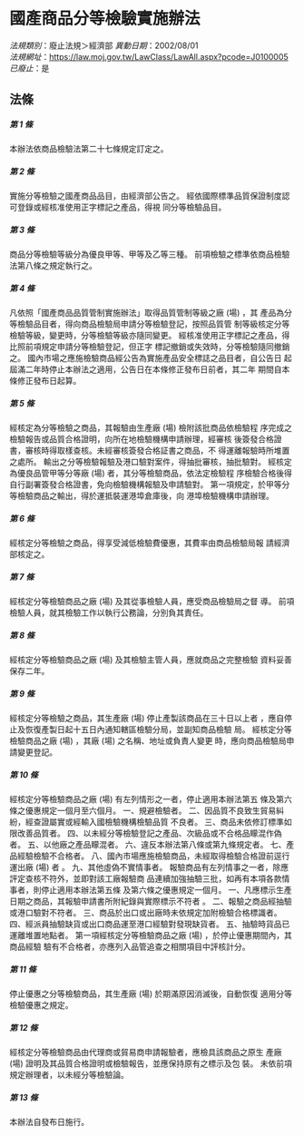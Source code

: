 # 國產商品分等檢驗實施辦法

*法規類別*：廢止法規＞經濟部
*異動日期*：2002/08/01  
*法規網址*：https://law.moj.gov.tw/LawClass/LawAll.aspx?pcode=J0100005
*已廢止*：是


## 法條
##### 第 1 條
本辦法依商品檢驗法第二十七條規定訂定之。

##### 第 2 條
實施分等檢驗之國產商品品目，由經濟部公告之。
經依國際標準品質保證制度認可登錄或經核准使用正字標記之產品，得視
同分等檢驗品目。

##### 第 3 條
商品分等檢驗等級分為優良甲等、甲等及乙等三種。
前項檢驗之標準依商品檢驗法第八條之規定執行之。

##### 第 4 條
凡依照「國產商品品質管制實施辦法」取得品質管制等級之廠 (場) ，其
產品為分等檢驗品目者，得向商品檢驗局申請分等檢驗登記，按照品質管
制等級核定分等檢驗等級，變更時，分等檢驗等級亦隨同變更。
經核准使用正字標記之產品，得比照前項規定申請分等檢驗登記，但正字
標記撤銷或失效時，分等檢驗隨同撤銷之。
國內市場之應施檢驗商品經公告為實施產品安全標誌之品目者，自公告日
起屆滿二年時停止本辦法之適用，公告日在本條修正發布日前者，其二年
期間自本條修正發布日起算。

##### 第 5 條
經核定為分等檢驗之商品，其報驗由生產廠 (場) 檢附該批商品依檢驗程
序完成之檢驗報告或品質合格證明，向所在地檢驗機構申請辦理，經審核
後簽發合格證書，審核時得取樣查核。未經審核簽發合格証書之商品，不
得運離報驗時所堆置之處所。
輸出之分等檢驗報驗及港口驗對案件，得抽批審核，抽批驗對。
經核定為優良品管甲等分等廠 (場) 者，其分等檢驗商品，依法定檢驗程
序檢驗合格後得自行副署簽發合格證書，免向檢驗機構報驗及申請驗對。
第一項規定，於甲等分等檢驗商品之輸出，得於運抵裝運港埠倉庫後，向
港埠檢驗機構申請辦理。

##### 第 6 條
經核定分等檢驗之商品，得享受減低檢驗費優惠，其費率由商品檢驗局報
請經濟部核定之。

##### 第 7 條
經核定分等檢驗商品之廠 (場) 及其從事檢驗人員，應受商品檢驗局之督
導。
前項檢驗人員，就其檢驗工作以執行公務論，分別負其責任。

##### 第 8 條
經核定分等檢驗商品之廠 (場) 及其檢驗主管人員，應就商品之完整檢驗
資料妥善保存二年。

##### 第 9 條
經核定分等檢驗之商品，其生產廠 (場) 停止產製該商品在三十日以上者
，應自停止及恢復產製日起十五日內通知轄區檢驗分局，並副知商品檢驗
局。
經核定分等檢驗商品之廠 (場) ，其廠 (場) 之名稱、地址或負責人變更
時，應向商品檢驗局申請變更登記。

##### 第 10 條
經核定分等檢驗商品之廠 (場) 有左列情形之一者，停止適用本辦法第五
條及第六條之優惠規定一個月至六個月。
一、規避檢驗者。
二、因品質不良致生貿易糾紛，經查證屬實或經輸入國檢驗機構檢驗品質
    不良者。
三、商品未依修訂標準如限改善品質者。
四、以未經分等檢驗登記之產品、次級品或不合格品矇混作偽者。
五、以他廠之產品矇混者。
六、違反本辦法第八條或第九條規定者。
七、產品經驗檢驗不合格者。
八、國內市場應施檢驗商品，未經取得檢驗合格證前逕行運出廠 (場) 者
    。
九、其他虛偽不實情事者。
報驗商品有左列情事之一者，除應評定查核不符外，並即對該工廠報驗商
品連續加強抽驗三批，如再有本項各款情事者，則停止適用本辦法第五條
及第六條之優惠規定一個月。
一、凡應標示生產日期之商品，其報驗申請書所附紀錄與實際標示不符者
    。
二、報驗之商品經抽驗或港口驗對不符者。
三、商品於出口或出廠時未依規定加附檢驗合格標識者。
四、經派員抽驗缺貨或出口商品運至港口經驗對發現缺貨者。
五、抽驗時貨品已運離堆置地點者。
第一項經核定分等檢驗商品之廠 (場) ，於停止優惠期間內，其商品經驗
驗有不合格者，亦應列入品管追查之相關項目中評核計分。


##### 第 11 條
停止優惠之分等檢驗商品，其生產廠 (場) 於期滿原因消滅後，自動恢復
適用分等檢驗優惠之規定。

##### 第 12 條
經核定分等檢驗商品由代理商或貿易商申請報驗者，應檢具該商品之原生
產廠 (場) 證明及其品質合格證明或檢驗報告，並應保持原有之標示及包
裝。
未依前項規定辦理者，以未經分等檢驗論。

##### 第 13 條
本辦法自發布日施行。


